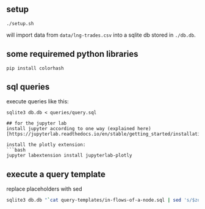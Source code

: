 ## setup
```shell
./setup.sh
```
will import data from ```data/lng-trades.csv``` into a sqlite db stored in ```./db.db```.

## some requiremed python libraries
```shell
pip install colorhash
```

## sql queries
execute queries like this: 
``` shell
sqlite3 db.db < queries/query.sql

## for the jupyter lab 
install jupyter according to one way (explained here)[https://jupyterlab.readthedocs.io/en/stable/getting_started/installation.html]

install the plotly extension:
```bash
jupyter labextension install jupyterlab-plotly
```

## execute a query template
replace placeholders with sed
```bash
sqlite3 db.db "`cat query-templates/in-flows-of-a-node.sql | sed 's/$zone/Huelva/g; s/$installation/Huelva/g'`"
```
